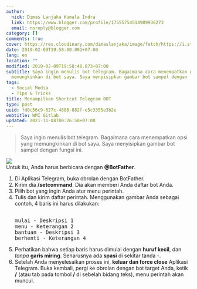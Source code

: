 ```yaml
---
author:
  nick: Dimas Lanjaka Kumala Indra
  link: https://www.blogger.com/profile/17555754514989936273
  email: noreply@blogger.com
category: []
comments: true
cover: https://res.cloudinary.com/dimaslanjaka/image/fetch/https://i.stack.imgur.com/PPlQ0.png
date: 2019-02-09T19:58:00.001+07:00
lang: en
location: ""
modified: 2019-02-09T19:58:48.873+07:00
subtitle: Saya ingin menulis bot telegram. Bagaimana cara menempatkan opsi yang
  memungkinkan di bot saya. Saya menyisipkan gambar bot sampel dengan
tags:
  - Social Media
  - Tips & Tricks
title: Menampilkan Shortcut Telegram BOT
type: post
uuid: fd0c56c9-627c-4888-882f-e5c3355e3b2e
webtitle: WMI Gitlab
updated: 2021-11-08T00:26:50+07:00
---
```


<div dir="ltr" style="text-align: left;" trbidi="on"><blockquote>Saya ingin menulis bot telegram. Bagaimana cara menempatkan opsi yang memungkinkan di bot saya. Saya menyisipkan gambar bot sampel dengan fungsi ini.</blockquote><div><img border="0" data-original-height="530" data-original-width="477" src="https://res.cloudinary.com/dimaslanjaka/image/fetch/https://i.stack.imgur.com/PPlQ0.png"></div>Untuk itu, Anda harus berbicara dengan <b>@BotFather</b>. <ol><li>Di Aplikasi Telegram, buka obrolan dengan BotFather.</li> <li>Kirim dia <b>/setcommand</b>. Dia akan memberi Anda daftar bot Anda.</li> <li>Pilih bot yang ingin Anda atur menu perintah.</li> <li>Tulis dan kirim daftar perintah. Menggunakan gambar Anda sebagai contoh, 4 baris ini harus dilakukan: <pre><br>mulai - Deskripsi 1<br>menu - Keterangan 2<br>bantuan - Deskripsi 3<br>berhenti - Keterangan 4<br></pre></li> <li>Perhatikan bahwa setiap baris harus dimulai dengan <b>huruf kecil</b>, dan <i>tanpa</i> <b>garis miring</b>. Seharusnya ada <b>spasi</b> di sekitar tanda -.</li> <li>Setelah Anda menyelesaikan proses ini, <b>keluar dan force close</b> Aplikasi Telegram. Buka kembali, pergi ke obrolan dengan bot target Anda, ketik <b>/</b> (atau tab pada tombol <b>/</b> di sebelah bidang teks), menu perintah akan muncul.</li></ol></div><script>document.querySelectorAll("pre,code");
  pretext.forEach(function (el) {
    el.classList.toggle("notranslate", true);
  });</script>